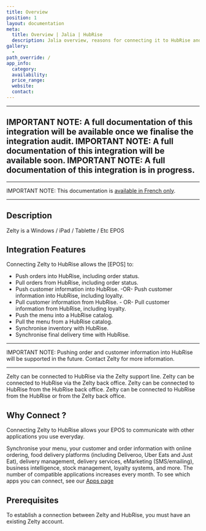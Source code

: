 ```yaml
---
title: Overview
position: 1
layout: documentation
meta:
  title: Overview | Jalia | HubRise
  description: Jalia overview, reasons for connecting it to HubRise and summary of integrated features. Synchronise data between your EPOS and your apps.
gallery:
  -
path_override: /
app_info:
  category:
  availability:
  price_range:
  website:
  contact:
---
```


-----

IMPORTANT NOTE: A full documentation of this integration will be available once we finalise the integration audit.
IMPORTANT NOTE: A full documentation of this integration will be available soon.
IMPORTANT NOTE: A full documentation of this integration is in progress.
-----

-----

IMPORTANT NOTE: This documentation is [available in French only](https://www.hubrise.com/fr/apps/nestor).

-----
## Description

Zelty is a Windows / iPad / Tablette / Etc EPOS
## Integration Features

Connecting Zelty to HubRise allows the [EPOS] to:

- Push orders into HubRise, including order status.
- Pull orders from HubRise, including order status.
- Push customer information into HubRise. -OR- Push customer information into HubRise, including loyalty.
- Pull customer information from HubRise. - OR- Pull customer information from HubRise, including loyalty.
- Push the menu into a HubRise catalog.
- Pull the menu from a HubRise catalog.
- Synchronise inventory with HubRise.
- Synchronise final delivery time with HubRise.

-----

IMPORTANT NOTE: Pushing order and customer information into HubRise will be supported in the future. Contact Zelty for more information.

-----

Zelty can be connected to HubRise via the Zelty support line.
Zelty can be connected to HubRise via the Zelty back office.
Zelty can be connected to HubRise from the HubRise back office.
Zelty can be connected to HubRise from the HubRise or from the Zelty back office.


## Why Connect ?

Connecting Zelty to HubRise allows your EPOS to communicate with other applications you use everyday.

Synchronise your menu, your customer and order information with online ordering, food delivery platforms (including Deliveroo, Uber Eats and Just Eat), delivery management, delivery services, eMarketing (SMS/emailing), business intelligence, stock management, loyalty systems, and more. The number of compatible applications increases every month. To see which apps you can connect, see our  [Apps page](/apps)

## Prerequisites

To establish a connection between Zelty and HubRise, you must have an existing Zelty account.
